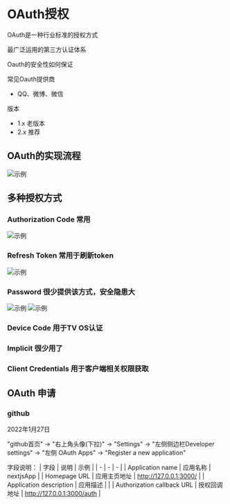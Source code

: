 # OAuth授权

OAuth是一种行业标准的授权方式

最广泛运用的第三方认证体系

Oauth的安全性如何保证

常见Oauth提供商

- QQ、微博、微信

版本
- 1.x 老版本
- 2.x 推荐

## OAuth的实现流程

<!-- ![示例-1](/blogs/image/web/knowledge/示例-1.png) -->
<img :src="$withBase('/image/web/knowledge/示例-1.png')" alt="示例">

## 多种授权方式

### Authorization Code 常用

<img :src="$withBase('/image/web/knowledge/authorization-code.png')" alt="示例">

### Refresh Token 常用于刷新token

<img :src="$withBase('/image/web/knowledge/refresh-token.png')" alt="示例">

### Password  很少提供该方式，安全隐患大

<img :src="$withBase('/image/web/knowledge/password1.png')" alt="示例">
<img :src="$withBase('/image/web/knowledge/password2.png')" alt="示例">

### Device Code 用于TV OS认证

### Implicit  很少用了
### Client Credentials  用于客户端相关权限获取

## OAuth 申请

### github

2022年1月27日

"github首页" -> "右上角头像(下拉)" -> "Settings" -> "左侧侧边栏Developer settings" -> "左侧 OAuth Apps" -> "Register a new application"

字段说明： 
| 字段 | 说明 | 示例 |
| - | - | - |
| Application name | 应用名称 | nextjsApp |
| Homepage URL | 应用主页地址 | http://127.0.0.1:3000/ |
| Application description | 应用描述 |  |
| Authorization callback URL | 授权回调地址 | http://127.0.0.1:3000/auth |


